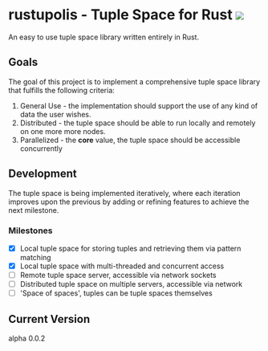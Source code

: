 # rustupolis - Tuple Space for Rust [<img src="https://travis-ci.org/Micutio/rustupolis.svg?branch=master">](https://travis-ci.org/Micutio/rustupolis)

An easy to use tuple space library written entirely in Rust.

## Goals

The goal of this project is to implement a comprehensive tuple space library
that fulfills the following criteria:

1. General Use - the implementation should support the use of any kind of data the user wishes.
2. Distributed - the tuple space should be able to run locally and remotely on one more more nodes.
3. Parallelized - the __core__ value, the tuple space should be accessible concurrently

## Development

The tuple space is being implemented iteratively, where each iteration improves
upon the previous by adding or refining features to achieve the next milestone.

### Milestones

- [x] Local tuple space for storing tuples and retrieving them via pattern matching
- [x] Local tuple space with multi-threaded and concurrent access
- [ ] Remote tuple space server, accessible via network sockets
- [ ] Distributed tuple space on multiple servers, accessible via network
- [ ] 'Space of spaces', tuples can be tuple spaces themselves

## Current Version

alpha 0.0.2
